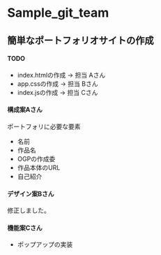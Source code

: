 # Sample_git_team

## 簡単なポートフォリオサイトの作成
#### TODO

* index.htmlの作成 -> 担当 Aさん
* app.cssの作成 -> 担当 Bさん
* index.jsの作成 -> 担当 Cさん

#### 構成案Aさん
ポートフォリに必要な要素
- 名前
- 作品名
- OGPの作成委
- 作品本体のURL
- 自己紹介

#### デザイン案Bさん
修正しました。


#### 機能案Cさん

* ポップアップの実装